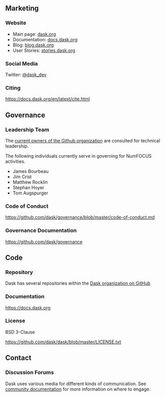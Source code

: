 ## Marketing

### Website

-  Main page: [dask.org](https://dask.org)
-  Documentation: [docs.dask.org](https://docs.dask.org)
-  Blog: [blog.dask.org](https://blog.dask.org)
-  User Stories: [stories.dask.org](https://stories.dask.org)

### Social Media

Twitter: [@dask_dev](https://twitter.com/dask_dev)

### Citing

https://docs.dask.org/en/latest/cite.html

## Governance

### Leadership Team

The [current owners of the Github
organization](https://github.com/orgs/dask/people?utf8=%E2%9C%93&query=+role%3Aowner) are consulted for technical leadership.

The following individuals currently serve in governing for NumFOCUS activities.

-  James Bourbeau
-  Jim Crist
-  Matthew Rocklin
-  Stephan Hoyer
-  Tom Augspurger

### Code of Conduct

https://github.com/dask/governance/blob/master/code-of-conduct.md

### Governance Documentation

https://github.com/dask/governance

## Code

### Repository

Dask has several repositories within the [Dask organization on
GitHub](https://github.com/dask)

### Documentation

https://docs.dask.org

### License

BSD 3-Clause

https://github.com/dask/dask/blob/master/LICENSE.txt

## Contact

### Discussion Forums

Dask uses various media for different kinds of communication.
See [community documentation](https://docs.dask.org/en/latest/support.html) for
more information on where to engage.
